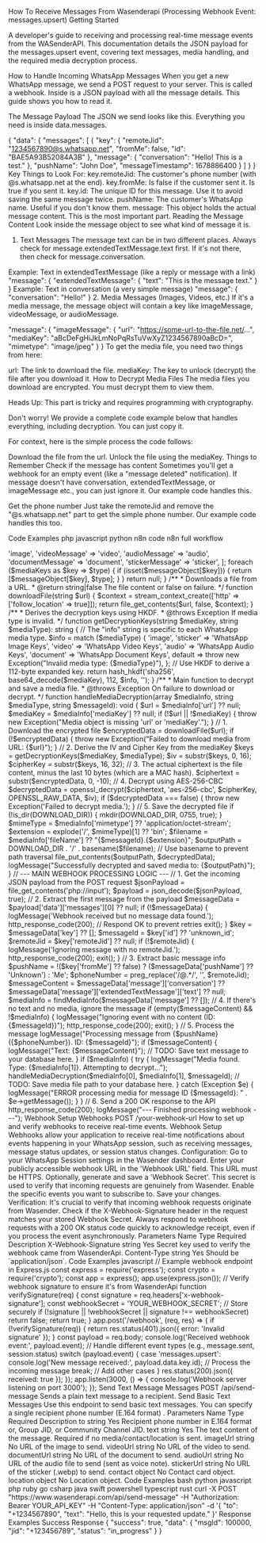 How To Receive Messages From Wasenderapi (Processing Webhook Event: messages.upsert)
Getting Started

A developer's guide to receiving and processing real-time message events from the WASenderAPI. This documentation details the JSON payload for the messages.upsert event, covering text messages, media handling, and the required media decryption process.

How to Handle Incoming WhatsApp Messages
When you get a new WhatsApp message, we send a POST request to your server. This is called a webhook. Inside is a JSON payload with all the message details. This guide shows you how to read it.

The Message Payload
The JSON we send looks like this. Everything you need is inside data.messages.

{
  "data": {
    "messages": [
      {
        "key": {
          "remoteJid": "1234567890@s.whatsapp.net",
          "fromMe": false,
          "id": "BAE5A93B52084A3B"
        },
        "message": {
          "conversation": "Hello! This is a test."
        },
        "pushName": "John Doe",
        "messageTimestamp": 1678886400
      }
    ]
  }
}
Key Things to Look For:
key.remoteJid: The customer's phone number (with @s.whatsapp.net at the end).
key.fromMe: Is false if the customer sent it. Is true if you sent it.
key.id: The unique ID for this message. Use it to avoid saving the same message twice.
pushName: The customer's WhatsApp name. Useful if you don't know them.
message: This object holds the actual message content. This is the most important part.
Reading the Message Content
Look inside the message object to see what kind of message it is.

1. Text Messages
The message text can be in two different places. Always check for message.extendedTextMessage.text first. If it's not there, then check for message.conversation.

Example: Text in extendedTextMessage (like a reply or message with a link)
"message": {
  "extendedTextMessage": {
    "text": "This is the message text."
  }
}
Example: Text in conversation (a very simple message)
"message": {
  "conversation": "Hello!"
}
2. Media Messages (Images, Videos, etc.)
If it's a media message, the message object will contain a key like imageMessage, videoMessage, or audioMessage.

"message": {
  "imageMessage": {
    "url": "https://some-url-to-the-file.net/...",
    "mediaKey": "aBcDeFgHiJkLmNoPqRsTuVwXyZ1234567890aBcD=",
    "mimetype": "image/jpeg"
  }
}
To get the media file, you need two things from here:

url: The link to download the file.
mediaKey: The key to unlock (decrypt) the file after you download it.
How to Decrypt Media Files
The media files you download are encrypted. You must decrypt them to view them.

Heads Up: This part is tricky and requires programming with cryptography.

Don't worry! We provide a complete code example below that handles everything, including decryption. You can just copy it.

For context, here is the simple process the code follows:

Download the file from the url.
Unlock the file using the mediaKey.
Things to Remember
Check if the message has content
Sometimes you'll get a webhook for an empty event (like a "message deleted" notification). If message doesn't have conversation, extendedTextMessage, or imageMessage etc., you can just ignore it. Our example code handles this.

Get the phone number
Just take the remoteJid and remove the "@s.whatsapp.net" part to get the simple phone number. Our example code handles this too.

Code Examples
php
javascript
python
n8n code
n8n full workflow

<?php

declare(strict_types=1);

// The directory to save downloaded media files.
// Make sure this directory exists and your web server can write to it.
define('DOWNLOAD_DIR', __DIR__ . '/downloads');

/**
 * A simple logging function for demonstration.
 * In a real application, you would use a proper logger like Monolog.
 */
function logMessage(string $message): void
{
    // Prepend a timestamp to the log message.
    $timestamp = date('Y-m-d H:i:s');
    // Append the message to a log file.
    file_put_contents('webhook.log', "[$timestamp] $message\n", FILE_APPEND);
}

/**
 * Finds the first available media object and its type from the message.
 * @return array|null [media_object, media_type_string] or null if not found.
 */
function findMediaInfo(array $messageObject): ?array
{
    $mediaKeys = [
        'imageMessage'    => 'image',
        'videoMessage'    => 'video',
        'audioMessage'    => 'audio',
        'documentMessage' => 'document',
        'stickerMessage'  => 'sticker',
    ];

    foreach ($mediaKeys as $key => $type) {
        if (isset($messageObject[$key])) {
            return [$messageObject[$key], $type];
        }
    }
    return null;
}

/**
 * Downloads a file from a URL.
 * @return string|false The file content or false on failure.
 */
function downloadFile(string $url)
{
    $context = stream_context_create(['http' => ['follow_location' => true]]);
    return file_get_contents($url, false, $context);
}

/**
 * Derives the decryption keys using HKDF.
 * @throws Exception If media type is invalid.
 */
function getDecryptionKeys(string $mediaKey, string $mediaType): string
{
    // The "info" string is specific to each WhatsApp media type.
    $info = match ($mediaType) {
        'image', 'sticker' => 'WhatsApp Image Keys',
        'video'           => 'WhatsApp Video Keys',
        'audio'           => 'WhatsApp Audio Keys',
        'document'        => 'WhatsApp Document Keys',
        default           => throw new Exception("Invalid media type: {$mediaType}"),
    };
    
    // Use HKDF to derive a 112-byte expanded key.
    return hash_hkdf('sha256', base64_decode($mediaKey), 112, $info, '');
}

/**
 * Main function to decrypt and save a media file.
 * @throws Exception On failure to download or decrypt.
 */
function handleMediaDecryption(array $mediaInfo, string $mediaType, string $messageId): void
{
    $url = $mediaInfo['url'] ?? null;
    $mediaKey = $mediaInfo['mediaKey'] ?? null;
    
    if (!$url || !$mediaKey) {
        throw new Exception("Media object is missing 'url' or 'mediaKey'.");
    }

    // 1. Download the encrypted file
    $encryptedData = downloadFile($url);
    if (!$encryptedData) {
        throw new Exception("Failed to download media from URL: {$url}");
    }

    // 2. Derive the IV and Cipher Key from the mediaKey
    $keys = getDecryptionKeys($mediaKey, $mediaType);
    $iv = substr($keys, 0, 16);
    $cipherKey = substr($keys, 16, 32);

    // 3. The actual ciphertext is the file content, minus the last 10 bytes (which are a MAC hash).
    $ciphertext = substr($encryptedData, 0, -10);

    // 4. Decrypt using AES-256-CBC
    $decryptedData = openssl_decrypt($ciphertext, 'aes-256-cbc', $cipherKey, OPENSSL_RAW_DATA, $iv);

    if ($decryptedData === false) {
        throw new Exception('Failed to decrypt media.');
    }

    // 5. Save the decrypted file
    if (!is_dir(DOWNLOAD_DIR)) {
        mkdir(DOWNLOAD_DIR, 0755, true);
    }
    $mimeType = $mediaInfo['mimetype'] ?? 'application/octet-stream';
    $extension = explode('/', $mimeType)[1] ?? 'bin';
    $filename = $mediaInfo['fileName'] ?? "{$messageId}.{$extension}";
    $outputPath = DOWNLOAD_DIR . '/' . basename($filename); // Use basename to prevent path traversal
    
    file_put_contents($outputPath, $decryptedData);
    logMessage("Successfully decrypted and saved media to: {$outputPath}");
}


// --- MAIN WEBHOOK PROCESSING LOGIC ---

// 1. Get the incoming JSON payload from the POST request
$jsonPayload = file_get_contents('php://input');
$payload = json_decode($jsonPayload, true);

// 2. Extract the first message from the payload
$messageData = $payload['data']['messages'][0] ?? null;
if (!$messageData) {
    logMessage('Webhook received but no message data found.');
    http_response_code(200); // Respond OK to prevent retries
    exit();
}

$key = $messageData['key'] ?? [];
$messageId = $key['id'] ?? 'unknown_id';
$remoteJid = $key['remoteJid'] ?? null;

if (!$remoteJid) {
    logMessage('Ignoring message with no remoteJid.');
    http_response_code(200);
    exit();
}

// 3. Extract basic message info
$pushName = !($key['fromMe'] ?? false) ? ($messageData['pushName'] ?? 'Unknown') : 'Me';
$phoneNumber = preg_replace('/@.*/', '', $remoteJid);
$messageContent = $messageData['message']['conversation'] ?? $messageData['message']['extendedTextMessage']['text'] ?? null;
$mediaInfo = findMediaInfo($messageData['message'] ?? []);

// 4. If there's no text and no media, ignore the message
if (empty($messageContent) && !$mediaInfo) {
    logMessage("Ignoring event with no content (ID: {$messageId})");
    http_response_code(200);
    exit();
}

// 5. Process the message
logMessage("Processing message from {$pushName} ({$phoneNumber}). ID: {$messageId}");

if ($messageContent) {
    logMessage("Text: {$messageContent}");
    // TODO: Save text message to your database here.
}

if ($mediaInfo) {
    try {
        logMessage("Media found. Type: {$mediaInfo[1]}. Attempting to decrypt...");
        handleMediaDecryption($mediaInfo[0], $mediaInfo[1], $messageId);
        // TODO: Save media file path to your database here.
    } catch (Exception $e) {
        logMessage("ERROR processing media for message ID {$messageId}: " . $e->getMessage());
    }
}

// 6. Send a 200 OK response to the API
http_response_code(200);
logMessage("--- Finished processing webhook ---");

Webhook Setup
Webhooks

POST
/your-webhook-url
How to set up and verify webhooks to receive real-time events.

Webhook Setup
Webhooks allow your application to receive real-time notifications about events happening in your WhatsApp session, such as receiving messages, message status updates, or session status changes.

Configuration:
Go to your WhatsApp Session settings in the Wasender dashboard.
Enter your publicly accessible webhook URL in the 'Webhook URL' field. This URL must be HTTPS.
Optionally, generate and save a 'Webhook Secret'. This secret is used to verify that incoming requests are genuinely from Wasender.
Enable the specific events you want to subscribe to.
Save your changes.
Verification:
It's crucial to verify that incoming webhook requests originate from Wasender. Check if the X-Webhook-Signature header in the request matches your stored Webhook Secret.

Always respond to webhook requests with a 200 OK status code quickly to acknowledge receipt, even if you process the event asynchronously.

Parameters
Name	Type	Required	Description
X-Webhook-Signature	string	Yes	Secret key used to verify the webhook came from WasenderApi.
Content-Type	string	Yes	Should be `application/json`.
Code Examples
javascript

// Example webhook endpoint in Express.js
const express = require('express');
const crypto = require('crypto');
const app = express();

app.use(express.json());

// Verify webhook signature to ensure it's from WasenderApi
function verifySignature(req) {
    const signature = req.headers['x-webhook-signature'];
    const webhookSecret = 'YOUR_WEBHOOK_SECRET'; // Store securely
    if (!signature || !webhookSecret || signature !== webhookSecret) return false;
    return true;
}

app.post('/webhook', (req, res) => {
    if (!verifySignature(req)) {
        return res.status(401).json({ error: 'Invalid signature' });
    }

    const payload = req.body;
    console.log('Received webhook event:', payload.event);

    // Handle different event types (e.g., message.sent, session.status)
    switch (payload.event) {
        case 'messages.upsert':
            console.log('New message received:', payload.data.key.id);
            // Process the incoming message
            break;
        // Add other cases
    }

    res.status(200).json({ received: true });
});

app.listen(3000, () => {
    console.log('Webhook server listening on port 3000');
});

Send Text Message
Messages

POST
/api/send-message
Sends a plain text message to a recipient.

Send Basic Text Messages
Use this endpoint to send basic text messages. You can specify a single recipient phone number (E.164 format) .

Parameters
Name	Type	Required	Description
to	string	Yes	Recipient phone number in E.164 format or, Group JID, or Community Channel JID.
text	string	Yes	The text content of the message. Required if no media/contact/location is sent.
imageUrl	string	No	URL of the image to send.
videoUrl	string	No	URL of the video to send.
documentUrl	string	No	URL of the document to send.
audioUrl	string	No	URL of the audio file to send (sent as voice note).
stickerUrl	string	No	URL of the sticker (.webp) to send.
contact	object	No	Contact card object.
location	object	No	Location object.
Code Examples
bash
python
javascript
php
ruby
go
csharp
java
swift
powershell
typescript
rust

curl -X POST "https://www.wasenderapi.com/api/send-message" 
  -H "Authorization: Bearer YOUR_API_KEY" 
  -H "Content-Type: application/json" 
  -d '{
    "to": "+1234567890",
    "text": "Hello, this is your requested update."
}'
Response Examples
Success Response

{
  "success": true,
  "data": {
    "msgId": 100000,
    "jid": "+123456789",
    "status": "in_progress"
  }
}